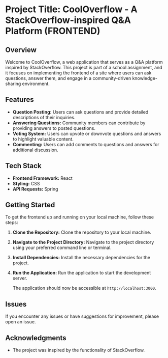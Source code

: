 # Project Title: CoolOverflow - A StackOverflow-inspired Q&A Platform (FRONTEND)

## Overview

Welcome to CoolOverflow, a web application that serves as a Q&A platform inspired by StackOverflow. This project is part of a school assignment, and it focuses on implementing the frontend of a site where users can ask questions, answer them, and engage in a community-driven knowledge-sharing environment.

## Features

- **Question Posting:** Users can ask questions and provide detailed descriptions of their inquiries.
- **Answering Questions:** Community members can contribute by providing answers to posted questions.
- **Voting System:** Users can upvote or downvote questions and answers to highlight valuable content.
- **Commenting:** Users can add comments to questions and answers for additional discussion.

## Tech Stack

- **Frontend Framework:** React
- **Styling:** CSS
- **API Requests:** Spring

## Getting Started

To get the frontend up and running on your local machine, follow these steps:

1. **Clone the Repository:**
   Clone the repository to your local machine.

2. **Navigate to the Project Directory:**
   Navigate to the project directory using your preferred command line or terminal.

3. **Install Dependencies:**
   Install the necessary dependencies for the project.

4. **Run the Application:**
   Run the application to start the development server.

   The application should now be accessible at `http://localhost:3000`.
   

## Issues

If you encounter any issues or have suggestions for improvement, please open an issue.

## Acknowledgments

- The project was inspired by the functionality of StackOverflow.
